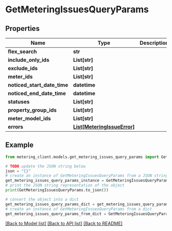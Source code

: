 # GetMeteringIssuesQueryParams


## Properties

Name | Type | Description | Notes
------------ | ------------- | ------------- | -------------
**flex_search** | **str** |  | [optional] 
**include_only_ids** | **List[str]** |  | [optional] 
**exclude_ids** | **List[str]** |  | [optional] 
**meter_ids** | **List[str]** |  | [optional] 
**noticed_start_date_time** | **datetime** |  | [optional] 
**noticed_end_date_time** | **datetime** |  | [optional] 
**statuses** | **List[str]** |  | [optional] 
**property_group_ids** | **List[str]** |  | [optional] 
**meter_model_ids** | **List[str]** |  | [optional] 
**errors** | [**List[MeteringIssueError]**](MeteringIssueError.md) |  | [optional] 

## Example

```python
from metering_client.models.get_metering_issues_query_params import GetMeteringIssuesQueryParams

# TODO update the JSON string below
json = "{}"
# create an instance of GetMeteringIssuesQueryParams from a JSON string
get_metering_issues_query_params_instance = GetMeteringIssuesQueryParams.from_json(json)
# print the JSON string representation of the object
print(GetMeteringIssuesQueryParams.to_json())

# convert the object into a dict
get_metering_issues_query_params_dict = get_metering_issues_query_params_instance.to_dict()
# create an instance of GetMeteringIssuesQueryParams from a dict
get_metering_issues_query_params_from_dict = GetMeteringIssuesQueryParams.from_dict(get_metering_issues_query_params_dict)
```
[[Back to Model list]](../README.md#documentation-for-models) [[Back to API list]](../README.md#documentation-for-api-endpoints) [[Back to README]](../README.md)



